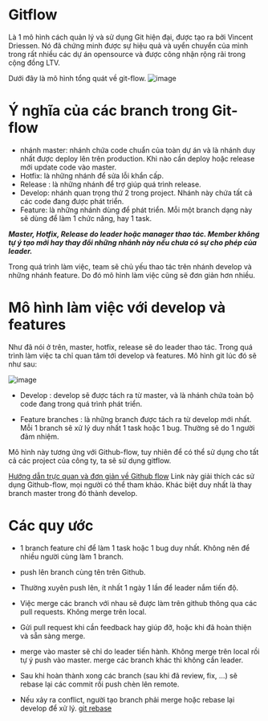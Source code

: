 # Gitflow
Là 1 mô hình cách quản lý và sử dụng Git hiện đại, được tạo ra bởi Vincent Driessen. Nó đã chứng minh được sự hiệu quả và uyển chuyển của mình trong rất nhiều các dự án opensource và được công nhận rộng rãi trong cộng đồng LTV.
 
Dưới đây là mô hình tổng quát về git-flow.
![image](https://cloud.githubusercontent.com/assets/1412648/8957459/d0bf758c-3628-11e5-9ecf-e17438111ccc.png)

# Ý nghĩa của các branch trong Git-flow
* nhánh master: nhánh chứa code chuẩn của toàn dự án và là nhánh duy nhất được deploy lên trên production. Khi nào cần deploy hoặc release mới update code vào master.
* Hotfix: là những nhánh để sửa lỗi khẩn cấp.
* Release : là những nhánh để trợ giúp quá trình release.
* Develop: nhánh quan trọng thứ 2 trong project. Nhánh này chứa tất cả các code đang được phát triển.
* Feature: là những nhánh dùng để phát triển. Mỗi một branch dạng này sẽ dùng để làm 1 chức năng, hay 1 task.
 
**_Master, Hotfix, Release do leader hoặc manager thao tác. Member không tự ý tạo mới hay thay đổi những nhánh này nếu chưa có sự cho phép của leader._**
 
Trong quá trình làm việc, team sẽ chủ yếu thao tác trên nhánh develop và những nhánh feature. Do đó mô hình làm việc cũng sẽ đơn giản hơn nhiều.

# Mô hình làm việc với develop và features
Như đã nói ở trên, master, hotfix, release sẽ do leader thao tác. Trong quá trình làm việc ta chỉ quan tâm tới develop và features. Mô hình git lúc đó sẽ như sau:
 
![image](https://cloud.githubusercontent.com/assets/1412648/8957576/899d9a52-3629-11e5-8b25-92b0ffe9e7db.png)

* Develop : develop sẽ được tách ra từ master, và là nhánh chứa toàn bộ code đang trong quá trình phát triển.
 
* Feature branches : là những branch được tách ra từ develop mới nhất. Mỗi 1 branch sẽ xử lý duy nhất 1 task hoặc 1 bug. Thường sẽ do 1 người đảm nhiệm.
 
Mô hình này tương ứng với Github-flow, tuy nhiên để có thể sử dụng cho tất cả các project của công ty, ta sẽ sử dụng gitflow.
 
[Hướng dẫn trực quan và đơn giản về Github flow](https://guides.github.com/introduction/flow/)
 Link này giải thích các sử dụng Github-flow, mọi người có thể tham khảo. Khác biệt duy nhất là thay branch master trong đó thành develop.

# Các quy ước
* 1 branch feature chỉ để làm 1 task hoặc 1 bug duy nhất. Không nên để nhiều người cùng làm 1 branch.
 
* push lên branch cùng tên trên Github.
 
* Thường xuyên push lên, ít nhất 1 ngày 1 lần để leader nắm tiến độ.
 
* Việc merge các branch với nhau sẽ được làm trên github thông qua các pull requests. Không merge trên local.
 
* Gửi pull request khi cần feedback hay giúp đỡ, hoặc khi đã hoàn thiện và sẵn sàng merge.

* merge vào master sẽ chỉ do leader tiến hành. Không merge trên local rồi tự ý push vào master. merge các branch khác thì không cần leader.
 
* Sau khi hoàn thành xong các branch (sau khi đã review, fix, …) sẽ rebase lại các commit rồi push chèn lên remote.
 
* Nếu xảy ra conflict, người tạo branch phải merge hoặc rebase lại develop để xử lý.
[git rebase](https://github.com/AsianTechInc/AST-ruby-code-review/issues/5)
